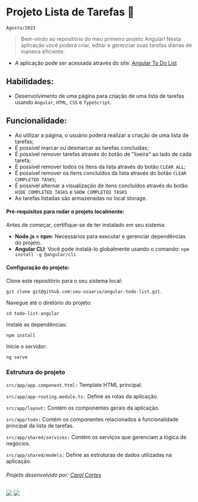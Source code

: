 # Projeto Lista de Tarefas :pencil:
``Agosto/2023``

> Bem-vindo ao repositório do meu primeiro projeto Angular! Nesta aplicação você poderá criar, editar e gerenciar suas tarefas diárias de maneira eficiente.

- A aplicação pode ser acessada através do site: [Angular To Do List](https://carolcortes.github.io/angular-todo-list/#/todo)

## Habilidades:
 - Desenvolvimento de uma página para criação de uma lista de tarefas usando ``Angular``, ``HTML``, ``CSS`` e ``TypeScript``.
 
 ## Funcionalidade:
  - Ao utilizar a página, o usuário poderá realizar a criação de uma lista de tarefas;
  - É possível marcar ou desmarcar as tarefas concluídas;
  - É possível remover tarefas através do botão de "lixeira" ao lado de cada tarefa;
  - É possível remover todos os itens da lista através do botão ``CLEAR ALL``;
  - É possível remover os itens concluídos da lista através do botão ``CLEAR COMPLETED TASKS``;
  - É possível alternar a visualização de itens concluídos através do botão ``HIDE COMPLETED TASKS`` e ``SHOW COMPLETED TASKS``
  - As tarefas listadas são armazenadas no local storage.

#### Pré-requisitos para rodar o projeto localmente:
Antes de começar, certifique-se de ter instalado em seu sistema:
- **Node.js** e **npm**: Necessários para executar e gerenciar dependências do projeto.
- **Angular CLI**: Você pode instalá-lo globalmente usando o comando: ```npm install -g @angular/cli```

#### Configuração do projeto:
Clone este repositório para o seu sistema local:
```
git clone git@github.com:seu-usuario/angular-todo-list.git.
```

Navegue até o diretório do projeto:
```
cd todo-list-angular
```

Instale as dependências:
```
npm install
```

Inicie o servidor:
```
ng serve
```

### Estrutura do projeto
`src/app/app.component.html:` Template HTML principal.

`src/app/app-routing.module.ts:` Define as rotas da aplicação.

`src/app/layout:` Contém os componentes gerais da aplicação.

`src/app/todo:` Contém os componentes relacionados à funcionalidade principal da lista de tarefas.

`src/app/shared/services:` Contém os serviços que gerenciam a lógica de negócios.

`src/app/shared/models:` Define as estruturas de dados utilizadas na aplicação.

###### Projeto desenvolvido por: [Carol Cortes](https://github.com/carolcortes)

  <a href = "mailto:caroline.ocortes@gmail.com"><img src="https://img.shields.io/badge/-Gmail-%23333?style=for-the-badge&logo=gmail&logoColor=white" target="_blank"></a>
  <a href="https://www.linkedin.com/in/carolinecortess/" target="_blank"><img src="https://img.shields.io/badge/-LinkedIn-%230077B5?style=for-the-badge&logo=linkedin&logoColor=white"></a>
